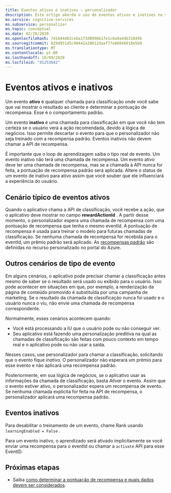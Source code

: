 ```yaml
---
title: Eventos ativos e inativos – personalizador
description: Este artigo aborda o uso de eventos ativos e inativos no serviço de personalização.
ms.service: cognitive-services
ms.subservice: personalizer
ms.topic: conceptual
ms.date: 02/20/2020
ms.openlocfilehash: 7d1044d02ceba1f3d0996b1fe1c8a9a44b31049b
ms.sourcegitcommit: 829d951d5c90442a38012daaf77e86046018e5b9
ms.translationtype: MT
ms.contentlocale: pt-BR
ms.lasthandoff: 10/09/2020
ms.locfileid: "91253642"
---
```

# <a name="active-and-inactive-events"></a>Eventos ativos e inativos

Um evento **ativo** é qualquer chamada para classificação onde você sabe que vai mostrar o resultado ao cliente e determinar a pontuação de recompensa. Esse é o comportamento padrão.

Um evento **inativo** é uma chamada para classificação em que você não tem certeza se o usuário verá a ação recomendada, devido à lógica de negócios. Isso permite descartar o evento para que o personalizador não seja treinado com a recompensa padrão. Eventos inativos não devem chamar a API de recompensa.

É importante que o loop de aprendizagem saiba o tipo real de evento. Um evento inativo não terá uma chamada de recompensa. Um evento ativo deve ter uma chamada de recompensa, mas se a chamada à API nunca for feita, a pontuação de recompensa padrão será aplicada. Altere o status de um evento de inativo para ativo assim que você souber que ele influenciará a experiência do usuário.

## <a name="typical-active-events-scenario"></a>Cenário típico de eventos ativos

Quando o aplicativo chama a API de classificação, você recebe a ação, que o aplicativo deve mostrar no campo **rewardActionId** .  A partir desse momento, o personalizador espera uma chamada de recompensa com uma pontuação de recompensa que tenha o mesmo eventId. A pontuação de recompensa é usada para treinar o modelo para futuras chamadas de classificação. Se nenhuma chamada de recompensa for recebida para o eventId, um prêmio padrão será aplicado. As [recompensas padrão](how-to-settings.md#configure-rewards-for-the-feedback-loop) são definidas no recurso personalizado no portal do Azure.

## <a name="other-event-type-scenarios"></a>Outros cenários de tipo de evento

Em alguns cenários, o aplicativo pode precisar chamar a classificação antes mesmo de saber se o resultado será usado ou exibido para o usuário. Isso pode acontecer em situações em que, por exemplo, a renderização da página de conteúdo promovido é substituída por uma campanha de marketing. Se o resultado da chamada de classificação nunca foi usado e o usuário nunca o viu, não envie uma chamada de recompensa correspondente.

Normalmente, esses cenários acontecem quando:

* Você está processando a IU que o usuário pode ou não conseguir ver.
* Seu aplicativo está fazendo uma personalização preditiva na qual as chamadas de classificação são feitas com pouco contexto em tempo real e o aplicativo pode ou não usar a saída.

Nesses casos, use personalizador para chamar a classificação, solicitando que o evento fique _inativo_. O personalizador não esperará um prêmio para esse evento e não aplicará uma recompensa padrão.

Posteriormente, em sua lógica de negócios, se o aplicativo usar as informações da chamada de classificação, basta _Ativar_ o evento. Assim que o evento estiver ativo, o personalizador espera um recompensa de evento. Se nenhuma chamada explícita for feita na API de recompensa, o personalizador aplicará uma recompensa padrão.

## <a name="inactive-events"></a>Eventos inativos

Para desabilitar o treinamento de um evento, chame Rank usando `learningEnabled = False` .

Para um evento inativo, o aprendizado será ativado implicitamente se você enviar uma recompensa para o eventId ou chamar a `activate` API para esse EventID.

## <a name="next-steps"></a>Próximas etapas

* Saiba [como determinar a pontuação de recompensa e quais dados devem ser considerados](concept-rewards.md).
